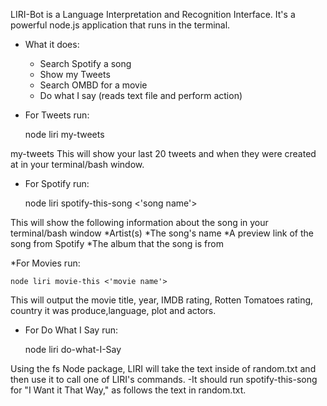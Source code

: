 LIRI-Bot is a Language Interpretation and Recognition Interface. It's a powerful node.js application that runs in the terminal.

* What it does:

	- Search Spotify a song
	- Show my Tweets 
	- Search OMBD for a movie
	- Do what I say (reads text file and perform action)

* For Tweets run: 
	
	node liri my-tweets
		
my-tweets This will show your last 20 tweets and when they were created at in your terminal/bash window.

* For Spotify run: 

	node liri spotify-this-song <'song name'> 
	
This will show the following information about the song in your terminal/bash window *Artist(s) *The song's name *A preview link of the song from Spotify *The album that the song is from

*For Movies run: 

	node liri movie-this <'movie name'>
	
This will output the movie title, year, IMDB rating, Rotten Tomatoes rating, country it was produce,language, 
plot and actors.

* For Do What I Say run: 
	
	node liri do-what-I-Say

Using the fs Node package, LIRI will take the text inside of random.txt and then use it to call one of LIRI's commands. -It should run spotify-this-song for "I Want it That Way," as follows the text in random.txt. 
